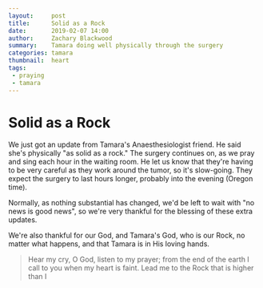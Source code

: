 ```yaml
---
layout:     post
title:      Solid as a Rock
date:       2019-02-07 14:00
author:     Zachary Blackwood
summary:    Tamara doing well physically through the surgery
categories: tamara
thumbnail:  heart
tags:
 - praying
 - tamara 
---
```


# Solid as a Rock

We just got an update from Tamara's Anaesthesiologist friend. He said she's physically "as solid as a rock." The surgery continues on, as we pray and sing each hour in the waiting room. He let us know that they're having to be very careful as they work around the tumor, so it's slow-going. They expect the surgery to last hours longer, probably into the evening (Oregon time). 

Normally, as nothing substantial has changed, we'd be left to wait with "no news is good news", so we're very thankful for the blessing of these extra updates. 

We're also thankful for our God, and Tamara's God, who is our Rock, no matter what happens, and that Tamara is in His loving hands. 

> Hear my cry, O God,
> listen to my prayer;
> from the end of the earth I call to you
> when my heart is faint.
> Lead me to the Rock
> that is higher than I
